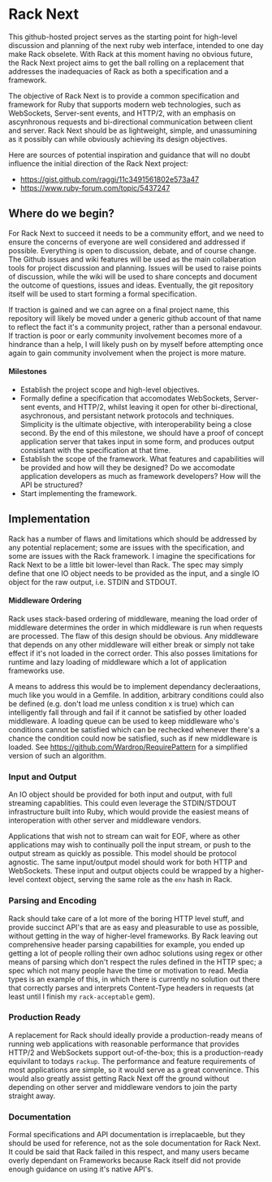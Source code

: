 Rack Next
=========
This github-hosted project serves as the starting point for high-level discussion and planning of the next ruby web interface, intended to one day make Rack obselete. With Rack at this moment having no obvious future, the Rack Next project aims to get the ball rolling on a replacement that addresses the inadequacies of Rack as both a specification and a framework.

The objective of Rack Next is to provide a common specification and framework for Ruby that supports modern web technologies, such as WebSockets, Server-sent events, and HTTP/2, with an emphasis on ascynhronous requests and bi-directional communication between client and server. Rack Next should be as lightweight, simple, and unassumining as it possibly can while obviously achieving its design objectives.

Here are sources of potential inspiration and guidance that will no doubt influence the initial direction of the Rack Next project:

* https://gist.github.com/raggi/11c3491561802e573a47
* https://www.ruby-forum.com/topic/5437247

Where do we begin?
------------------
For Rack Next to succeed it needs to be a community effort, and we need to ensure the concerns of everyone are well considered and addressed if possible. Everything is open to discussion, debate, and of course change. The Github issues and wiki features will be used as the main collaberation tools for project discussion and planning. Issues will be used to raise points of discussion, while the wiki will be used to share concepts and document the outcome of questions, issues and ideas. Eventually, the git repository itself will be used to start forming a formal specification.

If traction is gained and we can agree on a final project name, this repository will likely be moved under a generic github account of that name to reflect the fact it's a community project, rather than a personal endavour. If traction is poor or early community involvement becomes more of a hindrance than a help, I will likely push on by myself before attempting once again to gain community involvement when the project is more mature.

#### Milestones
* Establish the project scope and high-level objectives.
* Formally define a specification that accomodates WebSockets, Server-sent events, and HTTP/2, whilst leaving it open for other bi-directional, asychronous, and persistant network protocols and techniques. Simplicity is the ultimate objective, with interoperability being a close second. By the end of this milestone, we should have a proof of concept application server that takes input in some form, and produces output consistant with the specification at that time.
* Establish the scope of the framework. What features and capabilities will be provided and how will they be designed? Do we accomodate application developers as much as framework developers? How will the API be structured?
* Start implementing the framework.

Implementation
--------------
Rack has a number of flaws and limitations which should be addressed by any potential replacement; some are issues with the specification, and some are issues with the Rack framework. I imagine the specifications for Rack Next to be a little bit lower-level than Rack. The spec may simply define that one IO object needs to be provided as the input, and a single IO object for the raw output, i.e. STDIN and STDOUT.

#### Middleware Ordering
Rack uses stack-based ordering of middleware, meaning the load order of middleware determines the order in which middleware is run when requests are processed. The flaw of this design should be obvious. Any middleware that depends on any other middleware will either break or simply not take effect if it's not loaded in the correct order. This also posses limitations for runtime and lazy loading of middleware which a lot of application frameworks use.

A means to address this would be to implement dependancy decleraations, much like you would in a Gemfile. In addition, arbitrary conditions could also be defined (e.g. don't load me unless condition x is true) which can intelligently fall through and fail if it cannot be satisfied by other loaded middleware. A loading queue can be used to keep middleware who's conditions cannot be satisfied which can be rechecked whenever there's a chance the condition could now be satisfied, such as if new middleware is loaded. See https://github.com/Wardrop/RequirePattern for a simplified version of such an algorithm.

### Input and Output
An IO object should be provided for both input and output, with full streaming capablities. This could even leverage the STDIN/STDOUT infrastructure built into Ruby, which would provide the easiest means of interoperation with other server and middleware vendors.

Applications that wish not to stream can wait for EOF, where as other applications may wish to continually poll the input stream, or push to the output stream as quickly as possible. This model should be protocol agnostic. The same input/output model should work for both HTTP and WebSockets. These input and output objects could be wrapped by a higher-level context object, serving the same role as the `env` hash in Rack.

### Parsing and Encoding
Rack should take care of a lot more of the boring HTTP level stuff, and provide succinct API's that are as easy and pleasurable to use as possible, without getting in the way of higher-level frameworks. By Rack leaving out comprehensive header parsing capabilities for example, you ended up getting a lot of people rolling their own adhoc solutions using regex or other means of parsing which don't respect the rules defined in the HTTP spec; a spec which not many people have the time or motivation to read. Media types is an example of this, in which there is currently no solution out there that correctly parses and interprets Content-Type headers in requests (at least until I finish my `rack-acceptable` gem).

### Production Ready
A replacement for Rack should ideally provide a production-ready means of running web applications with reasonable performance that provides HTTP/2 and WebSockets support out-of-the-box; this is a production-ready equivilant to todays `rackup`. The performance and feature requirements of most applications are simple, so it would serve as a great convenince. This would also greatly assist getting Rack Next off the ground without depending on other server and middleware vendors to join the party straight away.

### Documentation
Formal specifications and API documentation is irreplacaeble, but they should be used for reference, not as the sole documentation for Rack Next. It could be said that Rack failed in this respect, and many users became overly dependant on Frameworks because Rack itself did not provide enough guidance on using it's native API's.

